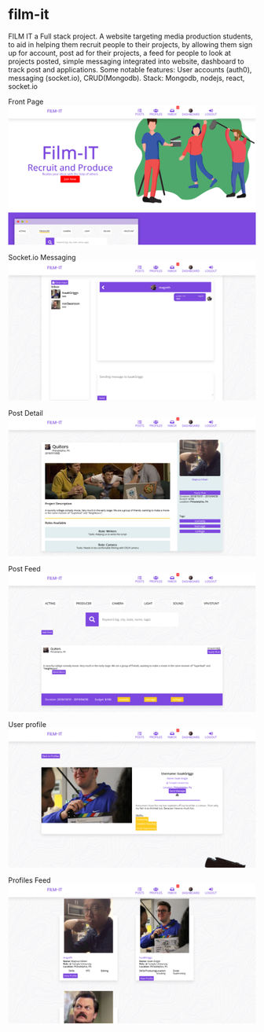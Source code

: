 # film-it
FILM IT a Full stack project. 
A website targeting media production students, to aid in helping them recruit people
to their projects, by allowing them sign up for account, post ad for their projects, a feed for people
to look at projects posted, simple messaging integrated into website, dashboard to track post and applications.
Some notable features: User accounts (auth0), messaging (socket.io), CRUD(Mongodb). Stack: Mongodb, nodejs, react, socket.io

Front Page 
![Film-IT front page](https://raw.githubusercontent.com/piratefresh/film-it/master/filmitfront.png)

Socket.io Messaging
![Film-IT inbox/messaging](https://raw.githubusercontent.com/piratefresh/film-it/master/filmitinbox.png)

Post Detail
![Film-IT Post Detail](https://raw.githubusercontent.com/piratefresh/film-it/master/filmitpostdetail.png)

Post Feed
![Film-IT Post Feed](https://raw.githubusercontent.com/piratefresh/film-it/master/filmitpostfront.png)

User profile
![Film-IT User profile detail](https://raw.githubusercontent.com/piratefresh/film-it/master/filmitprofile.png)

Profiles Feed
![Film-IT profiles feed](https://raw.githubusercontent.com/piratefresh/film-it/master/filmitprofiles.png)

